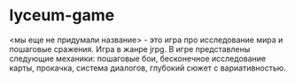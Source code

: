 # lyceum-game
<мы еще не придумали название> -  это игра про исследование мира и пошаговые сражения. Игра в жанре jrpg. В игре представлены следующие механики: пошаговые бои,
бесконечное исследование карты, прокачка, система диалогов, глубокий сюжет с вариативностью.
